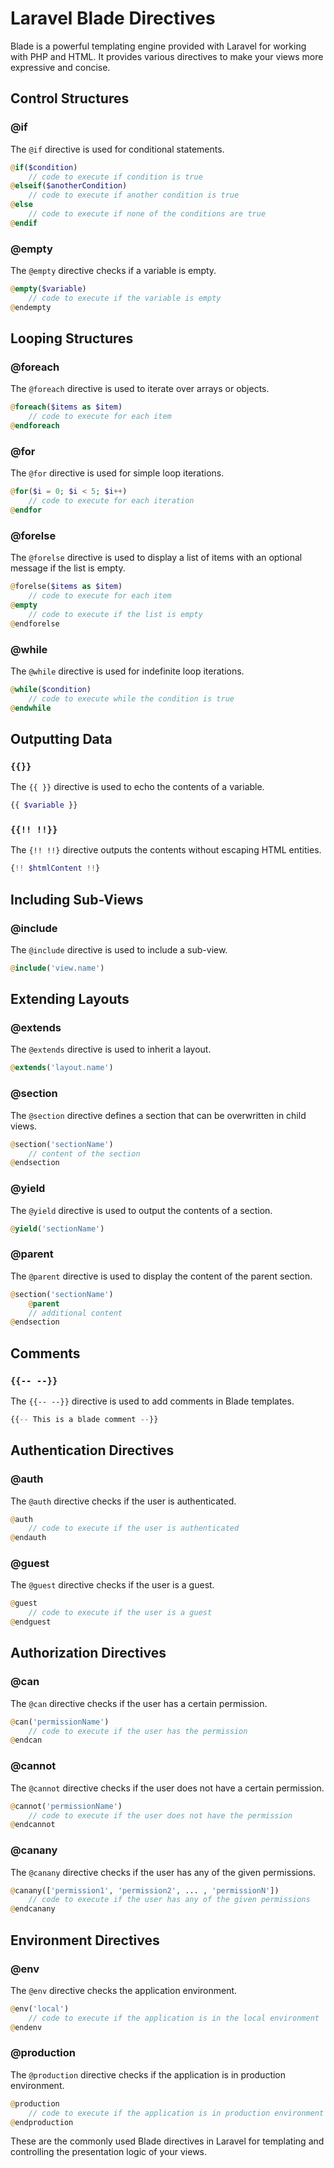 # Laravel Blade Directives

Blade is a powerful templating engine provided with Laravel for working with PHP and HTML. It provides various directives to make your views more expressive and concise.

## Control Structures

### @if

The `@if` directive is used for conditional statements.

```php
@if($condition)
    // code to execute if condition is true
@elseif($anotherCondition)
    // code to execute if another condition is true
@else
    // code to execute if none of the conditions are true
@endif
```

### @empty

The `@empty` directive checks if a variable is empty.

```php
@empty($variable)
    // code to execute if the variable is empty
@endempty
```

## Looping Structures

### @foreach

The `@foreach` directive is used to iterate over arrays or objects.

```php
@foreach($items as $item)
    // code to execute for each item
@endforeach
```

### @for

The `@for` directive is used for simple loop iterations.

```php
@for($i = 0; $i < 5; $i++)
    // code to execute for each iteration
@endfor
```

### @forelse

The `@forelse` directive is used to display a list of items with an optional message if the list is empty.

```php
@forelse($items as $item)
    // code to execute for each item
@empty
    // code to execute if the list is empty
@endforelse
```

### @while

The `@while` directive is used for indefinite loop iterations.

```php
@while($condition)
    // code to execute while the condition is true
@endwhile
```

## Outputting Data

### `{{}}`

The `{{ }}` directive is used to echo the contents of a variable.

```php
{{ $variable }}
```

### `{{!! !!}}`

The `{!! !!}` directive outputs the contents without escaping HTML entities.

```php
{!! $htmlContent !!}
```

## Including Sub-Views

### @include

The `@include` directive is used to include a sub-view.

```php
@include('view.name')
```

## Extending Layouts

### @extends

The `@extends` directive is used to inherit a layout.

```php
@extends('layout.name')
```

### @section

The `@section` directive defines a section that can be overwritten in child views.

```php
@section('sectionName')
    // content of the section
@endsection
```

### @yield

The `@yield` directive is used to output the contents of a section.

```php
@yield('sectionName')
```

### @parent

The `@parent` directive is used to display the content of the parent section.

```php
@section('sectionName')
    @parent
    // additional content
@endsection
```

## Comments

### `{{-- --}}`

The `{{-- --}}` directive is used to add comments in Blade templates.

```php
{{-- This is a blade comment --}}
```

## Authentication Directives

### @auth

The `@auth` directive checks if the user is authenticated.

```php
@auth
    // code to execute if the user is authenticated
@endauth
```

### @guest

The `@guest` directive checks if the user is a guest.

```php
@guest
    // code to execute if the user is a guest
@endguest
```

## Authorization Directives

### @can

The `@can` directive checks if the user has a certain permission.

```php
@can('permissionName')
    // code to execute if the user has the permission
@endcan
```

### @cannot

The `@cannot` directive checks if the user does not have a certain permission.

```php
@cannot('permissionName')
    // code to execute if the user does not have the permission
@endcannot
```

### @canany

The `@canany` directive checks if the user has any of the given permissions.

```php
@canany(['permission1', 'permission2', ... , 'permissionN'])
    // code to execute if the user has any of the given permissions
@endcanany
```

## Environment Directives

### @env

The `@env` directive checks the application environment.

```php
@env('local')
    // code to execute if the application is in the local environment
@endenv
```

### @production

The `@production` directive checks if the application is in production environment.

```php
@production
    // code to execute if the application is in production environment
@endproduction
```

These are the commonly used Blade directives in Laravel for templating and controlling the presentation logic of your views.
